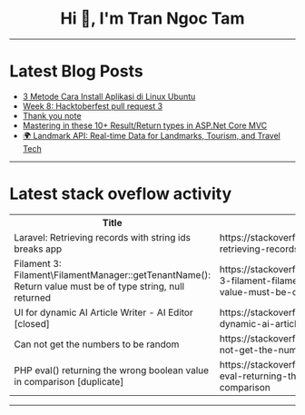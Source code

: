<h1 align="center">Hi 👋, I'm Tran Ngoc Tam</h1>

---

# Latest Blog Posts 
<!-- BLOG-POST-LIST:START -->
- [3 Metode Cara Install Aplikasi di Linux Ubuntu](https://dev.to/dhimaskirana/3-metode-cara-install-aplikasi-di-linux-ubuntu-4g43)
- [Week 8: Hacktoberfest pull request 3](https://dev.to/mpalhutchinson/week-8-hacktoberfest-pull-request-3-dn4)
- [Thank you note](https://dev.to/llnobles/thank-you-note-2im1)
- [Mastering in these 10+ Result/Return types in ASP.Net Core MVC](https://dev.to/dotnetfullstackdev/mastering-in-these-10-resultreturn-types-in-aspnet-core-mvc-4o09)
- [🌍 Landmark API: Real-time Data for Landmarks, Tourism, and Travel Tech](https://dev.to/gravgor/landmark-api-real-time-data-for-landmarks-tourism-and-travel-tech-ai)
<!-- BLOG-POST-LIST:END -->

---

# Latest stack oveflow activity
<table>
  <tr><th>Title</th><th>Link</th></tr>
  <!-- STACKOVERFLOW:START --><tr><td>Laravel: Retrieving records with string ids breaks app</td><td>https://stackoverflow.com/questions/79127495/laravel-retrieving-records-with-string-ids-breaks-app</td></tr><tr><td>Filament 3: Filament\FilamentManager::getTenantName&lpar;&rpar;: Return value must be of type string, null returned</td><td>https://stackoverflow.com/questions/79127477/filament-3-filament-filamentmanagergettenantname-return-value-must-be-of-t</td></tr><tr><td>UI for dynamic AI Article Writer - AI Editor [closed]</td><td>https://stackoverflow.com/questions/79127411/ui-for-dynamic-ai-article-writer-ai-editor</td></tr><tr><td>Can not get the numbers to be random</td><td>https://stackoverflow.com/questions/79127092/can-not-get-the-numbers-to-be-random</td></tr><tr><td>PHP eval&lpar;&rpar; returning the wrong boolean value in comparison [duplicate]</td><td>https://stackoverflow.com/questions/79127087/php-eval-returning-the-wrong-boolean-value-in-comparison</td></tr><!-- STACKOVERFLOW:END -->
</table>

---



